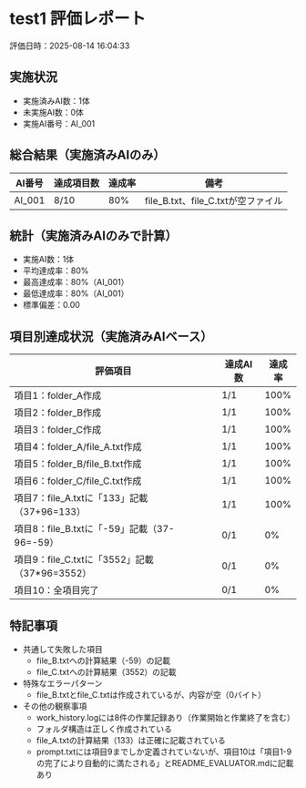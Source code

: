 # test1 評価レポート
評価日時：2025-08-14 16:04:33

## 実施状況
- 実施済みAI数：1体
- 未実施AI数：0体
- 実施AI番号：AI_001

## 総合結果（実施済みAIのみ）
| AI番号 | 達成項目数 | 達成率 | 備考 |
|--------|-----------|--------|------|
| AI_001 | 8/10 | 80% | file_B.txt、file_C.txtが空ファイル |

## 統計（実施済みAIのみで計算）
- 実施AI数：1体
- 平均達成率：80%
- 最高達成率：80%（AI_001）
- 最低達成率：80%（AI_001）
- 標準偏差：0.00

## 項目別達成状況（実施済みAIベース）
| 評価項目 | 達成AI数 | 達成率 |
|----------|----------|--------|
| 項目1：folder_A作成 | 1/1 | 100% |
| 項目2：folder_B作成 | 1/1 | 100% |
| 項目3：folder_C作成 | 1/1 | 100% |
| 項目4：folder_A/file_A.txt作成 | 1/1 | 100% |
| 項目5：folder_B/file_B.txt作成 | 1/1 | 100% |
| 項目6：folder_C/file_C.txt作成 | 1/1 | 100% |
| 項目7：file_A.txtに「133」記載（37+96=133） | 1/1 | 100% |
| 項目8：file_B.txtに「-59」記載（37-96=-59） | 0/1 | 0% |
| 項目9：file_C.txtに「3552」記載（37*96=3552） | 0/1 | 0% |
| 項目10：全項目完了 | 0/1 | 0% |

## 特記事項
- 共通して失敗した項目
  - file_B.txtへの計算結果（-59）の記載
  - file_C.txtへの計算結果（3552）の記載
- 特殊なエラーパターン
  - file_B.txtとfile_C.txtは作成されているが、内容が空（0バイト）
- その他の観察事項
  - work_history.logには8件の作業記録あり（作業開始と作業終了を含む）
  - フォルダ構造は正しく作成されている
  - file_A.txtの計算結果（133）は正確に記載されている
  - prompt.txtには項目9までしか定義されていないが、項目10は「項目1-9の完了により自動的に満たされる」とREADME_EVALUATOR.mdに記載あり